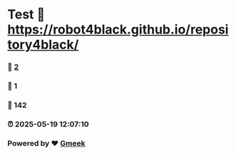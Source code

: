 # Test :link: https://robot4black.github.io/repository4black/ 
### :page_facing_up: [2](https://robot4black.github.io/repository4black//tag.html) 
### :speech_balloon: 1 
### :hibiscus: 142 
### :alarm_clock: 2025-05-19 12:07:10 
### Powered by :heart: [Gmeek](https://github.com/Meekdai/Gmeek)
